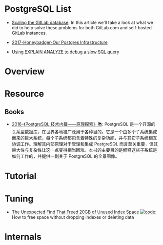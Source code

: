 # PostgreSQL List

- [Scaling the GitLab database](http://hn.premii.com/#/article/15586488): In this article we'll take a look at what we did to help solve these problems for both GitLab.com and self-hosted GitLab instances.

- [2017-Honeybadger-Our Postgres Infrastructure](http://blog.honeybadger.io/our-postgres-infrastructure/)

- [Using EXPLAIN ANALYZE to debug a slow SQL query](http://6me.us/VBTwlM)

# Overview

# Resource

## Books

- [2016-《PostgreSQL 技术内幕——原理探索》📚](https://pg-internal.vonng.com/#/preface): PostgreSQL 是一个开源的关系型数据库，在世界各地被广泛用于各种目的。它是一个由多个子系统集成而来的巨大系统，每个子系统都包含着特殊的复杂功能，并与其它子系统相互协调工作。理解其内部原理对于管理和集成 PostgreSQL 而言至关重要，但其巨大性与复杂性让这一点变得相当困难。本书的主要目的是解释这些子系统是如何工作的，并提供一副关于 PostgreSQL 的全景图像。

# Tutorial

# Tuning

- [The Unexpected Find That Freed 20GB of Unused Index Space ![code](https://ng-tech.icu/assets/code.svg)](https://hakibenita.com/postgresql-unused-index-size): How to free space without dropping indexes or deleting data

# Internals
